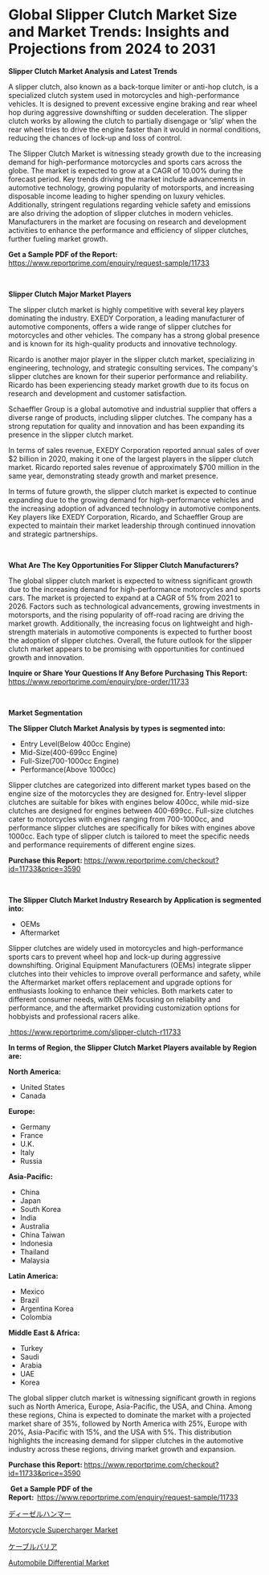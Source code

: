 <p><h1>Global Slipper Clutch Market Size and Market Trends: Insights and Projections from 2024 to 2031</h1></p><p><strong>Slipper Clutch Market Analysis and Latest Trends</strong></p>
<p><p>A slipper clutch, also known as a back-torque limiter or anti-hop clutch, is a specialized clutch system used in motorcycles and high-performance vehicles. It is designed to prevent excessive engine braking and rear wheel hop during aggressive downshifting or sudden deceleration. The slipper clutch works by allowing the clutch to partially disengage or &lsquo;slip&rsquo; when the rear wheel tries to drive the engine faster than it would in normal conditions, reducing the chances of lock-up and loss of control.</p><p>The Slipper Clutch Market is witnessing steady growth due to the increasing demand for high-performance motorcycles and sports cars across the globe. The market is expected to grow at a CAGR of 10.00% during the forecast period. Key trends driving the market include advancements in automotive technology, growing popularity of motorsports, and increasing disposable income leading to higher spending on luxury vehicles. Additionally, stringent regulations regarding vehicle safety and emissions are also driving the adoption of slipper clutches in modern vehicles. Manufacturers in the market are focusing on research and development activities to enhance the performance and efficiency of slipper clutches, further fueling market growth.</p></p>
<p><strong>Get a Sample PDF of the Report:&nbsp;</strong> <a href="https://www.reportprime.com/enquiry/request-sample/11733">https://www.reportprime.com/enquiry/request-sample/11733</a></p>
<p>&nbsp;</p>
<p><strong>Slipper Clutch Major Market Players</strong></p>
<p><p>The slipper clutch market is highly competitive with several key players dominating the industry. EXEDY Corporation, a leading manufacturer of automotive components, offers a wide range of slipper clutches for motorcycles and other vehicles. The company has a strong global presence and is known for its high-quality products and innovative technology.</p><p>Ricardo is another major player in the slipper clutch market, specializing in engineering, technology, and strategic consulting services. The company's slipper clutches are known for their superior performance and reliability. Ricardo has been experiencing steady market growth due to its focus on research and development and customer satisfaction.</p><p>Schaeffler Group is a global automotive and industrial supplier that offers a diverse range of products, including slipper clutches. The company has a strong reputation for quality and innovation and has been expanding its presence in the slipper clutch market.</p><p>In terms of sales revenue, EXEDY Corporation reported annual sales of over $2 billion in 2020, making it one of the largest players in the slipper clutch market. Ricardo reported sales revenue of approximately $700 million in the same year, demonstrating steady growth and market presence.</p><p>In terms of future growth, the slipper clutch market is expected to continue expanding due to the growing demand for high-performance vehicles and the increasing adoption of advanced technology in automotive components. Key players like EXEDY Corporation, Ricardo, and Schaeffler Group are expected to maintain their market leadership through continued innovation and strategic partnerships.</p></p>
<p>&nbsp;</p>
<p><strong>What Are The Key Opportunities For Slipper Clutch Manufacturers?</strong></p>
<p><p>The global slipper clutch market is expected to witness significant growth due to the increasing demand for high-performance motorcycles and sports cars. The market is projected to expand at a CAGR of 5% from 2021 to 2026. Factors such as technological advancements, growing investments in motorsports, and the rising popularity of off-road racing are driving the market growth. Additionally, the increasing focus on lightweight and high-strength materials in automotive components is expected to further boost the adoption of slipper clutches. Overall, the future outlook for the slipper clutch market appears to be promising with opportunities for continued growth and innovation.</p></p>
<p><strong>Inquire or Share Your Questions If Any Before Purchasing This Report:</strong> <a href="https://www.reportprime.com/enquiry/pre-order/11733">https://www.reportprime.com/enquiry/pre-order/11733</a></p>
<p>&nbsp;</p>
<p><strong>Market Segmentation</strong></p>
<p><strong>The Slipper Clutch Market Analysis by types is segmented into:</strong></p>
<p><ul><li>Entry Level(Below 400cc Engine)</li><li>Mid-Size(400-699cc Engine)</li><li>Full-Size(700-1000cc Engine)</li><li>Performance(Above 1000cc)</li></ul></p>
<p><p>Slipper clutches are categorized into different market types based on the engine size of the motorcycles they are designed for. Entry-level slipper clutches are suitable for bikes with engines below 400cc, while mid-size clutches are designed for engines between 400-699cc. Full-size clutches cater to motorcycles with engines ranging from 700-1000cc, and performance slipper clutches are specifically for bikes with engines above 1000cc. Each type of slipper clutch is tailored to meet the specific needs and performance requirements of different engine sizes.</p></p>
<p><strong>Purchase this Report:&nbsp;</strong><a href="https://www.reportprime.com/checkout?id=11733&price=3590">https://www.reportprime.com/checkout?id=11733&price=3590</a></p>
<p>&nbsp;</p>
<p><strong>The Slipper Clutch Market Industry Research by Application is segmented into:</strong></p>
<p><ul><li>OEMs</li><li>Aftermarket</li></ul></p>
<p><p>Slipper clutches are widely used in motorcycles and high-performance sports cars to prevent wheel hop and lock-up during aggressive downshifting. Original Equipment Manufacturers (OEMs) integrate slipper clutches into their vehicles to improve overall performance and safety, while the Aftermarket market offers replacement and upgrade options for enthusiasts looking to enhance their vehicles. Both markets cater to different consumer needs, with OEMs focusing on reliability and performance, and the aftermarket providing customization options for hobbyists and professional racers alike.</p></p>
<p><a href="https://www.reportprime.com/slipper-clutch-r11733">&nbsp;https://www.reportprime.com/slipper-clutch-r11733</a></p>
<p><strong>In terms of Region, the Slipper Clutch Market Players available by Region are:</strong></p>
<p>
    <p> <strong> North America: </strong>
        <ul>
            <li>United States</li>
            <li>Canada</li>
        </ul>
        </p> 
    <p> <strong> Europe: </strong>
        <ul>
            <li>Germany</li>
            <li>France</li>
            <li>U.K.</li>
            <li>Italy</li>
            <li>Russia</li>
        </ul>
        </p> 
    <p> <strong> Asia-Pacific: </strong>
        <ul>
            <li>China</li>
            <li>Japan</li>
            <li>South Korea</li>
            <li>India</li>
            <li>Australia</li>
            <li>China Taiwan</li>
            <li>Indonesia</li>
            <li>Thailand</li>
            <li>Malaysia</li>
        </ul>
        </p> 
    <p> <strong> Latin America: </strong>
        <ul>
            <li>Mexico</li>
            <li>Brazil</li>
            <li>Argentina Korea</li>
            <li>Colombia</li>
        </ul>
        </p> 
    <p> <strong> Middle East & Africa: </strong>
        <ul>
            <li>Turkey</li>
            <li>Saudi</li>
            <li>Arabia</li>
            <li>UAE</li>
            <li>Korea</li>
        </ul>
    </p>
    </p>
<p><p>The global slipper clutch market is witnessing significant growth in regions such as North America, Europe, Asia-Pacific, the USA, and China. Among these regions, China is expected to dominate the market with a projected market share of 35%, followed by North America with 25%, Europe with 20%, Asia-Pacific with 15%, and the USA with 5%. This distribution highlights the increasing demand for slipper clutches in the automotive industry across these regions, driving market growth and expansion.</p></p>
<p><strong>Purchase this Report: </strong><a href="https://www.reportprime.com/checkout?id=11733&price=3590">https://www.reportprime.com/checkout?id=11733&price=3590</a></p>
<p>&nbsp;<strong>Get a Sample PDF of the Report:&nbsp;&nbsp;</strong><a href="https://www.reportprime.com/enquiry/request-sample/11733">https://www.reportprime.com/enquiry/request-sample/11733</a></p>
<p><strong></strong></p>
<p><p><a href="https://github.com/JoanaNitzsche/Market-Research-Report-List-1/blob/main/963833269453.md">ディーゼルハンマー</a></p><p><a href="https://github.com/ashman753/Market-Research-Report-List-1/blob/main/motorcycle-supercharger-market.md">Motorcycle Supercharger Market</a></p><p><a href="https://github.com/KaliMetz2023/Market-Research-Report-List-1/blob/main/441638569454.md">ケーブルバリア</a></p><p><a href="https://github.com/SashaBeier2023/Market-Research-Report-List-1/blob/main/automobile-differential-market.md">Automobile Differential Market</a></p></p>